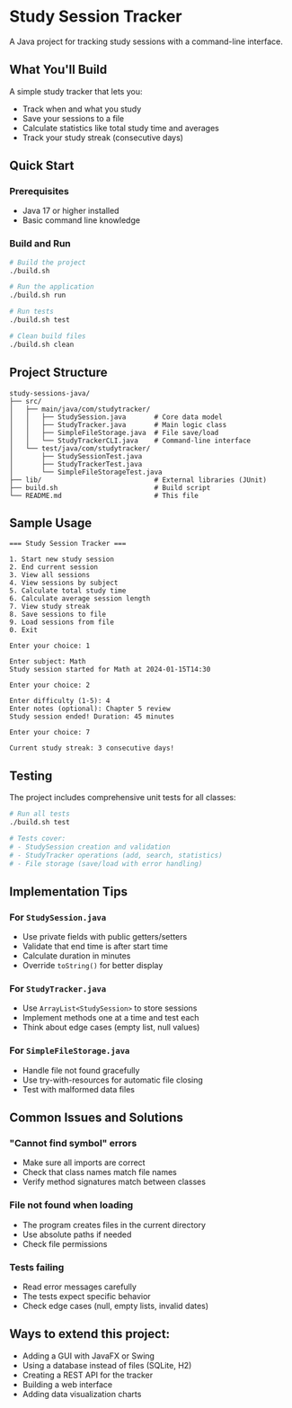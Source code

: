 # Study Session Tracker 

A Java project for tracking study sessions with a command-line interface.

##  What You'll Build

A simple study tracker that lets you:
- Track when and what you study
- Save your sessions to a file
- Calculate statistics like total study time and averages
- Track your study streak (consecutive days)

##  Quick Start

### Prerequisites
- Java 17 or higher installed
- Basic command line knowledge

### Build and Run
```bash
# Build the project
./build.sh

# Run the application
./build.sh run

# Run tests
./build.sh test

# Clean build files
./build.sh clean
```

##  Project Structure

```
study-sessions-java/
├── src/
│   ├── main/java/com/studytracker/
│   │   ├── StudySession.java       # Core data model
│   │   ├── StudyTracker.java       # Main logic class
│   │   ├── SimpleFileStorage.java  # File save/load
│   │   └── StudyTrackerCLI.java    # Command-line interface
│   └── test/java/com/studytracker/
│       ├── StudySessionTest.java
│       ├── StudyTrackerTest.java
│       └── SimpleFileStorageTest.java
├── lib/                            # External libraries (JUnit)
├── build.sh                        # Build script
└── README.md                       # This file
```

##  Sample Usage

```
=== Study Session Tracker ===

1. Start new study session
2. End current session
3. View all sessions
4. View sessions by subject
5. Calculate total study time
6. Calculate average session length
7. View study streak
8. Save sessions to file
9. Load sessions from file
0. Exit

Enter your choice: 1

Enter subject: Math
Study session started for Math at 2024-01-15T14:30

Enter your choice: 2

Enter difficulty (1-5): 4
Enter notes (optional): Chapter 5 review
Study session ended! Duration: 45 minutes

Enter your choice: 7

Current study streak: 3 consecutive days! 
```

## Testing

The project includes comprehensive unit tests for all classes:

```bash
# Run all tests
./build.sh test

# Tests cover:
# - StudySession creation and validation
# - StudyTracker operations (add, search, statistics)
# - File storage (save/load with error handling)
```

## Implementation Tips

### For `StudySession.java`
- Use private fields with public getters/setters
- Validate that end time is after start time
- Calculate duration in minutes
- Override `toString()` for better display

### For `StudyTracker.java`
- Use `ArrayList<StudySession>` to store sessions
- Implement methods one at a time and test each
- Think about edge cases (empty list, null values)

### For `SimpleFileStorage.java`
- Handle file not found gracefully
- Use try-with-resources for automatic file closing
- Test with malformed data files

## Common Issues and Solutions

### "Cannot find symbol" errors
- Make sure all imports are correct
- Check that class names match file names
- Verify method signatures match between classes

### File not found when loading
- The program creates files in the current directory
- Use absolute paths if needed
- Check file permissions

### Tests failing
- Read error messages carefully
- The tests expect specific behavior
- Check edge cases (null, empty lists, invalid dates)

## Ways to extend this project:
- Adding a GUI with JavaFX or Swing
- Using a database instead of files (SQLite, H2)
- Creating a REST API for the tracker
- Building a web interface
- Adding data visualization charts
